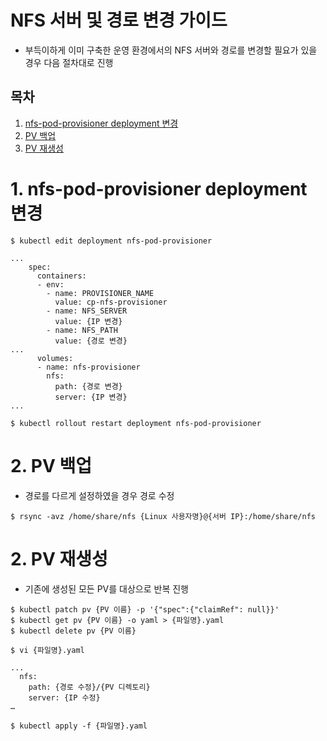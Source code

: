 # NFS 서버 및 경로 변경 가이드

- 부득이하게 이미 구축한 운영 환경에서의 NFS 서버와 경로를 변경할 필요가 있을 경우 다음 절차대로 진행

## 목차
1. [nfs-pod-provisioner deployment 변경](#1)
2. [PV 백업](#2)
3. [PV 재생성](#3)


# <div id='1'/> 1. nfs-pod-provisioner deployment 변경

```
$ kubectl edit deployment nfs-pod-provisioner

...
    spec:
      containers:
      - env:
        - name: PROVISIONER_NAME
          value: cp-nfs-provisioner
        - name: NFS_SERVER
          value: {IP 변경}
        - name: NFS_PATH
          value: {경로 변경}
...
      volumes:
      - name: nfs-provisioner
        nfs:
          path: {경로 변경}
          server: {IP 변경}
...

$ kubectl rollout restart deployment nfs-pod-provisioner

```
# <div id='2'/> 2. PV 백업
- 경로를 다르게 설정하였을 경우 경로 수정
```
$ rsync -avz /home/share/nfs {Linux 사용자명}@{서버 IP}:/home/share/nfs
```
# <div id='2'/> 2. PV 재생성
- 기존에 생성된 모든 PV를 대상으로 반복 진행
```
$ kubectl patch pv {PV 이름} -p '{"spec":{"claimRef": null}}'
$ kubectl get pv {PV 이름} -o yaml > {파일명}.yaml
$ kubectl delete pv {PV 이름}

$ vi {파일명}.yaml

...
  nfs:
    path: {경로 수정}/{PV 디렉토리}
    server: {IP 수정}
…

$ kubectl apply -f {파일명}.yaml
```
